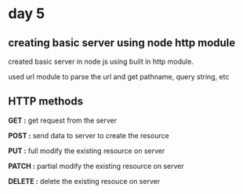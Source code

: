 # day 5


## creating basic server using node http module

created basic server in node js using built in http module.

used url module to parse the url and get pathname, query string, etc




## HTTP methods

**GET :** get request from the server

**POST :** send data to server to create the resource

**PUT :** full modify the existing resource on server

**PATCH :** partial modify the existing resource on server

**DELETE :** delete the existing resouce on server